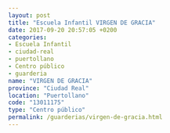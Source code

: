 ```yaml
---
layout: post
title: "Escuela Infantil VIRGEN DE GRACIA"
date: 2017-09-20 20:57:05 +0200
categories:
- Escuela Infantil
- ciudad-real
- puertollano
- Centro público
- guarderia
name: "VIRGEN DE GRACIA"
province: "Ciudad Real"
location: "Puertollano"
code: "13011175"
type: "Centro público"
permalink: /guarderias/virgen-de-gracia.html
---
```

